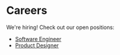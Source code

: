 # Careers

We're hiring! Check out our open positions:

* [Software Engineer](https://hire.withgoogle.com/public/jobs/sourcegraphcom/view/P_AAAAAADAAADP_pY7jAAAXU)
* [Product Designer](https://hire.withgoogle.com/public/jobs/sourcegraphcom/view/P_AAAAAADAAADE_fALePiTUX)

